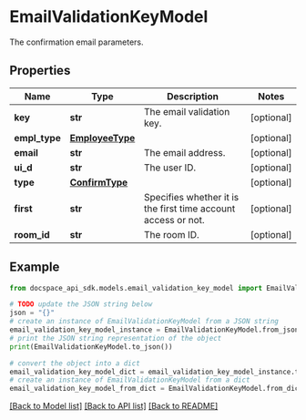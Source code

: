 # EmailValidationKeyModel
The confirmation email parameters.

## Properties

Name | Type | Description | Notes
------------ | ------------- | ------------- | -------------
**key** | **str** | The email validation key. | [optional] 
**empl_type** | [**EmployeeType**](EmployeeType.md) |  | [optional] 
**email** | **str** | The email address. | [optional] 
**ui_d** | **str** | The user ID. | [optional] 
**type** | [**ConfirmType**](ConfirmType.md) |  | [optional] 
**first** | **str** | Specifies whether it is the first time account access or not. | [optional] 
**room_id** | **str** | The room ID. | [optional] 

## Example

```python
from docspace_api_sdk.models.email_validation_key_model import EmailValidationKeyModel

# TODO update the JSON string below
json = "{}"
# create an instance of EmailValidationKeyModel from a JSON string
email_validation_key_model_instance = EmailValidationKeyModel.from_json(json)
# print the JSON string representation of the object
print(EmailValidationKeyModel.to_json())

# convert the object into a dict
email_validation_key_model_dict = email_validation_key_model_instance.to_dict()
# create an instance of EmailValidationKeyModel from a dict
email_validation_key_model_from_dict = EmailValidationKeyModel.from_dict(email_validation_key_model_dict)
```
[[Back to Model list]](../README.md#documentation-for-models) [[Back to API list]](../README.md#documentation-for-api-endpoints) [[Back to README]](../README.md)



